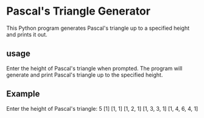 # Pascal's Triangle Generator
This Python program generates Pascal's triangle up to a specified height and prints it out.

## usage
Enter the height of Pascal's triangle when prompted.
The program will generate and print Pascal's triangle up to the specified height.

## Example
Enter the height of Pascal's triangle: 5
[1]
[1, 1]
[1, 2, 1]
[1, 3, 3, 1]
[1, 4, 6, 4, 1]
